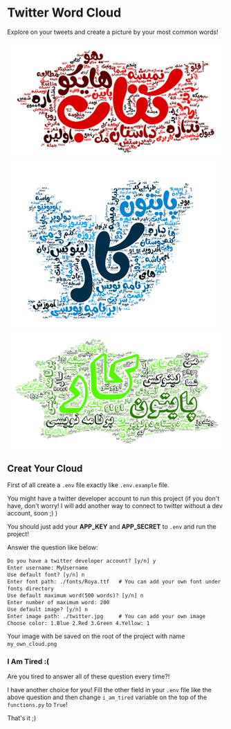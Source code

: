 # Twitter Word Cloud

Explore on your tweets and create a picture by your most common words!

<img src="cloud-red-bl.png" />
<img src="twitter-blue.png" />
<img src="cloud-green-ts.png" />

## Creat Your Cloud

First of all create a `.env` file exactly like `.env.example` file.

You might have a twitter developer account to run this project (if you don't have, don't worry!
I will add another way to connect to twitter without a dev account, soon ;) )

You should just add your **APP_KEY** and **APP_SECRET** to `.env` and run the project!

Answer the question like below:

    Do you have a twitter developer account? [y/n] y
    Enter username: MyUsername
    Use default font? [y/n] n 
    Enter font path: ./fonts/Roya.ttf   # You can add your own font under fonts directory
    Use default maximum word(500 words)? [y/n] n
    Enter number of maximum word: 200
    Use default image? [y/n] n
    Enter image path: ./twitter.jpg     # You can add your own image
    Choose color: 1.Blue 2.Red 3.Green 4.Yellow: 1

Your image with be saved on the root of the project with name `my_own_cloud.png`

### I Am Tired :(

Are you tired to answer all of these question every time?!

I have another choice for you! Fill the other field in your `.env` file like the above question and then change `i_am_tired` variable on the top of the `functions.py` to `True`!

That's it ;)



